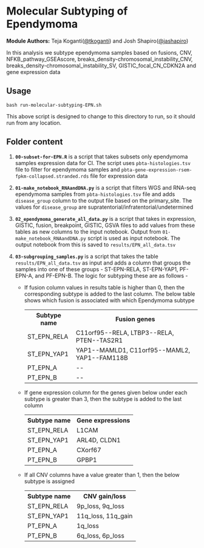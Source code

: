 # Molecular Subtyping of Ependymoma 

<b>Module Authors:</b> Teja Koganti(<a href="https://github.com/tkoganti">@tkoganti</a>) and Josh Shapiro(<a href="https://github.com/jashapiro">@jashapiro</a>)

In this analysis we subtype ependymoma samples based on fusions, CNV, NFKB_pathway_GSEAscore, breaks_density-chromosomal_instability_CNV, breaks_density-chromosomal_instability_SV, GISTIC_focal_CN_CDKN2A and gene expression data

## Usage
`bash run-molecular-subtyping-EPN.sh`

This above  script is designed to change to this directory to run, so it should run from any location.

## Folder content

1. <b>`00-subset-for-EPN.R`</b> is a script that takes subsets only  ependymoma samples expression data for CI. The script uses `pbta-histologies.tsv` file to filter for ependymoma samples and     `pbta-gene-expression-rsem-fpkm-collapsed.stranded.rds` file for expression  data

2. <b>`01-make_notebook_RNAandDNA.py`</b> is a script that filters WGS  and RNA-seq ependymoma samples from `pbta-histologies.tsv` file and adds `disease_group` column to the output file based on the primary_site. The values for `disease_group` are supratentorial/infratentorial/undetermined

3. <b>`02_ependymoma_generate_all_data.py`</b>  is a script that takes in expression, GISTIC, fusion, breakpoint, GISTIC, GSVA files to add values from these tables as new columns to the input notebook. Output from `01-make_notebook_RNAandDNA.py` script is used as input notebook. The output notebook from this is saved to `results/EPN_all_data.tsv`

4. <b> `03-subgrouping_samples.py`  </b>  is a script that takes the table `results/EPN_all_data.tsv`  as input and adds a column that groups the samples into one of these groups - ST-EPN-RELA, ST-EPN-YAP1, PF-EPN-A, and PF-EPN-B. The logic for subtyping these are as follows - 
    - If fusion column values in results table is higher  than 0, then the corresponding subtype is added to the last column. The  below table shows which fusion is associated with which Ependymoma subtype
            <table>
                <tr>
                    <th>Subtype name</th>
                    <th>Fusion genes</th>
                </tr>
                <tr>
                    <td>ST_EPN_RELA</td>
                    <td>C11orf95--RELA, LTBP3--RELA, PTEN--TAS2R1</td>
                </tr>
                <tr>
                    <td>ST_EPN_YAP1</td>
                    <td>YAP1--MAMLD1, C11orf95--MAML2, YAP1--FAM118B</td>
                </tr>
                <tr>
                    <td>PT_EPN_A</td>
                    <td>--</td>
                </tr>
                <tr>
                    <td>PT_EPN_B</td>
                    <td>--</td>
                </tr>
            </table>
     
    - If gene expression column for the genes given below under each subtype is greater than 3, then the subtype is added to the last column 
            <table>
                <tr>
                    <th>Subtype name</th>
                    <th>Gene expressions</th>
                </tr>
                <tr>
                    <td>ST_EPN_RELA</td>
                    <td>L1CAM</td>
                </tr>
                <tr>
                    <td>ST_EPN_YAP1</td>
                    <td>ARL4D, CLDN1</td>
                </tr>
                <tr>
                    <td>PT_EPN_A</td>
                    <td>CXorf67</td>
                </tr>
                <tr>
                    <td>PT_EPN_B</td>
                    <td>GPBP1</td>
                </tr>
            </table>
    -  If all CNV columns have a value greater than 1, then the below subtype is assigned
            <table>
                <tr>
                    <th>Subtype name</th>
                    <th>CNV gain/loss</th>
                </tr>
                <tr>
                    <td>ST_EPN_RELA</td>
                    <td>9p_loss, 9q_loss</td>
                </tr>
                <tr>
                    <td>ST_EPN_YAP1</td>
                    <td>11q_loss, 11q_gain</td>
                </tr>
                <tr>
                    <td>PT_EPN_A</td>
                    <td>1q_loss</td>
                </tr>
                <tr>
                    <td>PT_EPN_B</td>
                    <td>6q_loss, 6p_loss</td>
                </tr>
            </table>       


